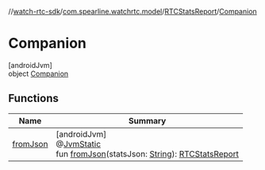 //[watch-rtc-sdk](../../../../index.md)/[com.spearline.watchrtc.model](../../index.md)/[RTCStatsReport](../index.md)/[Companion](index.md)

# Companion

[androidJvm]\
object [Companion](index.md)

## Functions

| Name | Summary |
|---|---|
| [fromJson](from-json.md) | [androidJvm]<br>@[JvmStatic](https://kotlinlang.org/api/latest/jvm/stdlib/kotlin.jvm/-jvm-static/index.html)<br>fun [fromJson](from-json.md)(statsJson: [String](https://kotlinlang.org/api/latest/jvm/stdlib/kotlin/-string/index.html)): [RTCStatsReport](../index.md) |
